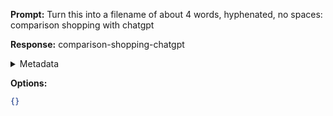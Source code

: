 **Prompt:**
Turn this into a filename of about 4 words, hyphenated, no spaces: comparison shopping with chatgpt

**Response:**
comparison-shopping-chatgpt

<details><summary>Metadata</summary>

- Duration: 939 ms
- Datetime: 2023-09-22T19:58:37.513133
- Model: gpt-3.5-turbo-0613

</details>

**Options:**
```json
{}
```


